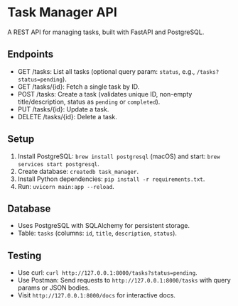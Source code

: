 # Task Manager API
A REST API for managing tasks, built with FastAPI and PostgreSQL.

## Endpoints
- GET /tasks: List all tasks (optional query param: `status`, e.g., `/tasks?status=pending`).
- GET /tasks/{id}: Fetch a single task by ID.
- POST /tasks: Create a task (validates unique ID, non-empty title/description, status as `pending` or `completed`).
- PUT /tasks/{id}: Update a task.
- DELETE /tasks/{id}: Delete a task.

## Setup
1. Install PostgreSQL: `brew install postgresql` (macOS) and start: `brew services start postgresql`.
2. Create database: `createdb task_manager`.
3. Install Python dependencies: `pip install -r requirements.txt`.
4. Run: `uvicorn main:app --reload`.

## Database
- Uses PostgreSQL with SQLAlchemy for persistent storage.
- Table: `tasks` (columns: `id`, `title`, `description`, `status`).

## Testing
- Use curl: `curl http://127.0.0.1:8000/tasks?status=pending`.
- Use Postman: Send requests to `http://127.0.0.1:8000/tasks` with query params or JSON bodies.
- Visit `http://127.0.0.1:8000/docs` for interactive docs.